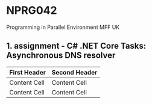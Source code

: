 # NPRG042
Programming in Parallel Environment MFF UK


## 1. assignment - C# .NET Core Tasks: Asynchronous DNS resolver 

| First Header  | Second Header |
| ------------- | ------------- |
| Content Cell  | Content Cell  |
| Content Cell  | Content Cell  |

